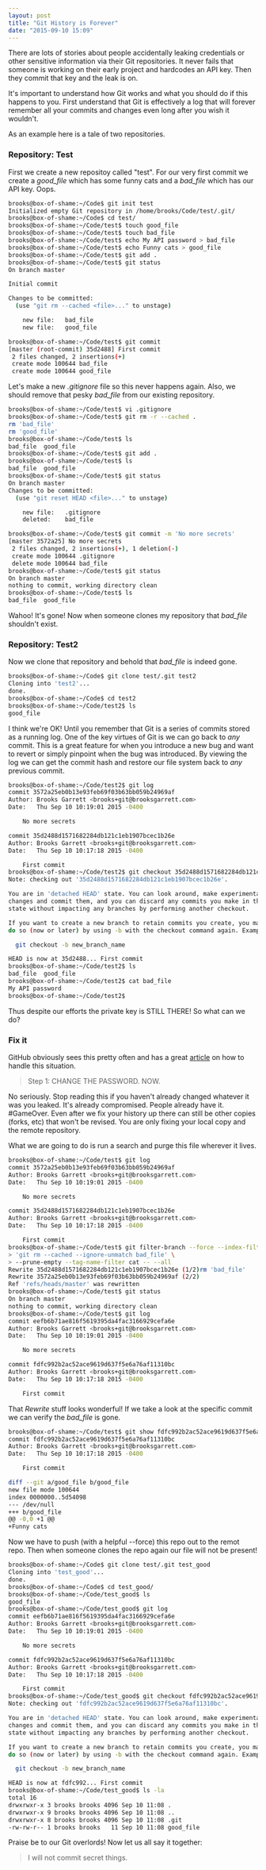 ```yaml
---
layout: post
title: "Git History is Forever"
date: "2015-09-10 15:09"
---
```


There are lots of stories about people accidentally leaking credentials or other sensitive
information via their Git repositories. It never fails that someone is working on their
early project and hardcodes an API key. Then they commit that key and the leak is on.

It's important to understand how Git works and what you should do if this happens to you.
First understand that Git is effectively a log that will forever remember all your commits
and changes even long after you wish it wouldn't.

As an example here is a tale of two repositories.

### Repository: Test

First we create a new repositoy called "test". For our very first commit we create a *good_file*
which has some funny cats and a *bad_file* which has our API key. Oops.

```bash
brooks@box-of-shame:~/Code$ git init test
Initialized empty Git repository in /home/brooks/Code/test/.git/
brooks@box-of-shame:~/Code$ cd test/
brooks@box-of-shame:~/Code/test$ touch good_file
brooks@box-of-shame:~/Code/test$ touch bad_file
brooks@box-of-shame:~/Code/test$ echo My API password > bad_file
brooks@box-of-shame:~/Code/test$ echo Funny cats > good_file
brooks@box-of-shame:~/Code/test$ git add .
brooks@box-of-shame:~/Code/test$ git status
On branch master

Initial commit

Changes to be committed:
  (use "git rm --cached <file>..." to unstage)

	new file:   bad_file
	new file:   good_file

brooks@box-of-shame:~/Code/test$ git commit
[master (root-commit) 35d2488] First commit
 2 files changed, 2 insertions(+)
 create mode 100644 bad_file
 create mode 100644 good_file
```

Let's make a new *.gitignore* file so this never happens again. Also, we should remove that
pesky *bad_file* from our existing repository.

```bash
brooks@box-of-shame:~/Code/test$ vi .gitignore
brooks@box-of-shame:~/Code/test$ git rm -r --cached .
rm 'bad_file'
rm 'good_file'
brooks@box-of-shame:~/Code/test$ ls
bad_file  good_file
brooks@box-of-shame:~/Code/test$ git add .
brooks@box-of-shame:~/Code/test$ ls
bad_file  good_file
brooks@box-of-shame:~/Code/test$ git status
On branch master
Changes to be committed:
  (use "git reset HEAD <file>..." to unstage)

	new file:   .gitignore
	deleted:    bad_file

brooks@box-of-shame:~/Code/test$ git commit -m 'No more secrets'
[master 3572a25] No more secrets
 2 files changed, 2 insertions(+), 1 deletion(-)
 create mode 100644 .gitignore
 delete mode 100644 bad_file
brooks@box-of-shame:~/Code/test$ git status
On branch master
nothing to commit, working directory clean
brooks@box-of-shame:~/Code/test$ ls
bad_file  good_file
```

Wahoo! It's gone! Now when someone clones my repository that *bad_file* shouldn't
exist.

### Repository: Test2

Now we clone that repository and behold that *bad_file* is indeed gone.

```bash
brooks@box-of-shame:~/Code$ git clone test/.git test2
Cloning into 'test2'...
done.
brooks@box-of-shame:~/Code$ cd test2
brooks@box-of-shame:~/Code/test2$ ls
good_file
```

I think we're OK! Until you remember that Git is a series of commits stored as a
running log. One of the key virtues of Git is we can go back to *any* commit. This
is a great feature for when you introduce a new bug and want to revert or simply
pinpoint when the bug was introduced. By viewing the log we can get the commit
hash and restore our file system back to *any* previous commit.

```bash
brooks@box-of-shame:~/Code/test2$ git log
commit 3572a25eb0b13e93feb69f03b63bb059b24969af
Author: Brooks Garrett <brooks+git@brooksgarrett.com>
Date:   Thu Sep 10 10:19:01 2015 -0400

    No more secrets

commit 35d2488d1571682284db121c1eb1907bcec1b26e
Author: Brooks Garrett <brooks+git@brooksgarrett.com>
Date:   Thu Sep 10 10:17:18 2015 -0400

    First commit
brooks@box-of-shame:~/Code/test2$ git checkout 35d2488d1571682284db121c1eb1907bcec1b26e
Note: checking out '35d2488d1571682284db121c1eb1907bcec1b26e'.

You are in 'detached HEAD' state. You can look around, make experimental
changes and commit them, and you can discard any commits you make in this
state without impacting any branches by performing another checkout.

If you want to create a new branch to retain commits you create, you may
do so (now or later) by using -b with the checkout command again. Example:

  git checkout -b new_branch_name

HEAD is now at 35d2488... First commit
brooks@box-of-shame:~/Code/test2$ ls
bad_file  good_file
brooks@box-of-shame:~/Code/test2$ cat bad_file
My API password
brooks@box-of-shame:~/Code/test2$
```

Thus despite our efforts the private key is STILL THERE! So what can we do?

### Fix it

GitHub obviously sees this pretty often and has a great
[article](https://help.github.com/articles/remove-sensitive-data/) on how to
handle this situation.

> Step 1: CHANGE THE PASSWORD. NOW.

No seriously. Stop reading this if you haven't already changed whatever it was
you leaked. It's already compromised. People already have it. #GameOver. Even
after we fix your history up there can still be other copies (forks, etc) that
won't be revised. You are only fixing your local copy and the remote repository.

What we are going to do is run a search and purge this file wherever it lives.

```bash
brooks@box-of-shame:~/Code/test$ git log
commit 3572a25eb0b13e93feb69f03b63bb059b24969af
Author: Brooks Garrett <brooks+git@brooksgarrett.com>
Date:   Thu Sep 10 10:19:01 2015 -0400

    No more secrets

commit 35d2488d1571682284db121c1eb1907bcec1b26e
Author: Brooks Garrett <brooks+git@brooksgarrett.com>
Date:   Thu Sep 10 10:17:18 2015 -0400

    First commit
brooks@box-of-shame:~/Code/test$ git filter-branch --force --index-filter \
> 'git rm --cached --ignore-unmatch bad_file' \
> --prune-empty --tag-name-filter cat -- --all
Rewrite 35d2488d1571682284db121c1eb1907bcec1b26e (1/2)rm 'bad_file'
Rewrite 3572a25eb0b13e93feb69f03b63bb059b24969af (2/2)
Ref 'refs/heads/master' was rewritten
brooks@box-of-shame:~/Code/test$ git status
On branch master
nothing to commit, working directory clean
brooks@box-of-shame:~/Code/test$ git log
commit eefb6b71ae816f5619395da4fac3166929cefa6e
Author: Brooks Garrett <brooks+git@brooksgarrett.com>
Date:   Thu Sep 10 10:19:01 2015 -0400

    No more secrets

commit fdfc992b2ac52ace9619d637f5e6a76af11310bc
Author: Brooks Garrett <brooks+git@brooksgarrett.com>
Date:   Thu Sep 10 10:17:18 2015 -0400

    First commit
```

That *Rewrite* stuff looks wonderful! If we take a look at the specific commit
we can verify the *bad_file* is gone.

```bash
brooks@box-of-shame:~/Code/test$ git show fdfc992b2ac52ace9619d637f5e6a76af11310bc
commit fdfc992b2ac52ace9619d637f5e6a76af11310bc
Author: Brooks Garrett <brooks+git@brooksgarrett.com>
Date:   Thu Sep 10 10:17:18 2015 -0400

    First commit

diff --git a/good_file b/good_file
new file mode 100644
index 0000000..5d54098
--- /dev/null
+++ b/good_file
@@ -0,0 +1 @@
+Funny cats
```

Now we have to push (with a helpful --force) this repo out to the remot repo.
Then when someone clones the repo again our file will not be present!

```bash
brooks@box-of-shame:~/Code$ git clone test/.git test_good
Cloning into 'test_good'...
done.
brooks@box-of-shame:~/Code$ cd test_good/
brooks@box-of-shame:~/Code/test_good$ ls
good_file
brooks@box-of-shame:~/Code/test_good$ git log
commit eefb6b71ae816f5619395da4fac3166929cefa6e
Author: Brooks Garrett <brooks+git@brooksgarrett.com>
Date:   Thu Sep 10 10:19:01 2015 -0400

    No more secrets

commit fdfc992b2ac52ace9619d637f5e6a76af11310bc
Author: Brooks Garrett <brooks+git@brooksgarrett.com>
Date:   Thu Sep 10 10:17:18 2015 -0400

    First commit
brooks@box-of-shame:~/Code/test_good$ git checkout fdfc992b2ac52ace9619d637f5e6a76af11310bc
Note: checking out 'fdfc992b2ac52ace9619d637f5e6a76af11310bc'.

You are in 'detached HEAD' state. You can look around, make experimental
changes and commit them, and you can discard any commits you make in this
state without impacting any branches by performing another checkout.

If you want to create a new branch to retain commits you create, you may
do so (now or later) by using -b with the checkout command again. Example:

  git checkout -b new_branch_name

HEAD is now at fdfc992... First commit
brooks@box-of-shame:~/Code/test_good$ ls -la
total 16
drwxrwxr-x 3 brooks brooks 4096 Sep 10 11:08 .
drwxrwxr-x 9 brooks brooks 4096 Sep 10 11:08 ..
drwxrwxr-x 8 brooks brooks 4096 Sep 10 11:08 .git
-rw-rw-r-- 1 brooks brooks   11 Sep 10 11:08 good_file
```

Praise be to our Git overlords! Now let us all say it together:

> I will not commit secret things.
